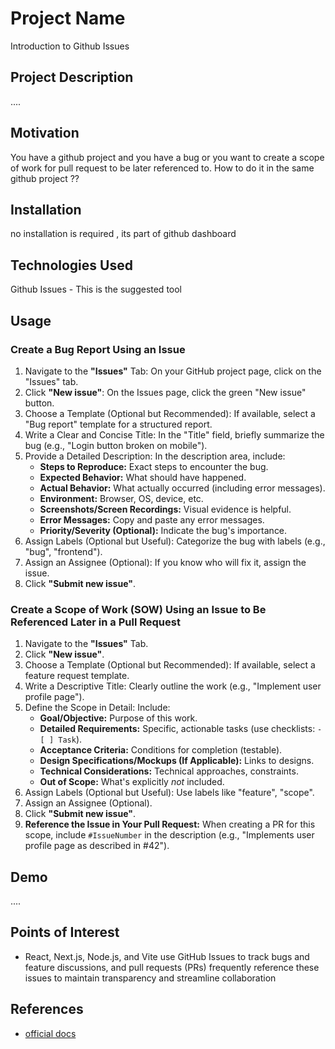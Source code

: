 <h1>Project Name</h1>
Introduction to Github Issues



<h2>Project Description</h2>
....

<h2>Motivation</h2>
You have a github project and you have a bug or you want to create a scope of work for pull request to be later referenced to. How to do it in the same github project ??



<h2>Installation</h2>
no installation is required , its part of github dashboard


<h2>Technologies Used</h2>
Github Issues - This is the suggested tool 


<h2>Usage</h2>

<h3>Create a Bug Report Using an Issue</h3>
<ol>
  <li>Navigate to the <strong>"Issues"</strong> Tab: On your GitHub project page, click on the "Issues" tab.</li>
  <li>Click <strong>"New issue"</strong>: On the Issues page, click the green "New issue" button.</li>
  <li>Choose a Template (Optional but Recommended): If available, select a "Bug report" template for a structured report.</li>
  <li>Write a Clear and Concise Title: In the "Title" field, briefly summarize the bug (e.g., "Login button broken on mobile").</li>
  <li>Provide a Detailed Description: In the description area, include:
    <ul>
      <li><strong>Steps to Reproduce:</strong> Exact steps to encounter the bug.</li>
      <li><strong>Expected Behavior:</strong> What should have happened.</li>
      <li><strong>Actual Behavior:</strong> What actually occurred (including error messages).</li>
      <li><strong>Environment:</strong> Browser, OS, device, etc.</li>
      <li><strong>Screenshots/Screen Recordings:</strong> Visual evidence is helpful.</li>
      <li><strong>Error Messages:</strong> Copy and paste any error messages.</li>
      <li><strong>Priority/Severity (Optional):</strong> Indicate the bug's importance.</li>
    </ul>
  <li>Assign Labels (Optional but Useful): Categorize the bug with labels (e.g., "bug", "frontend").</li>
  <li>Assign an Assignee (Optional): If you know who will fix it, assign the issue.</li>
  <li>Click <strong>"Submit new issue"</strong>.</li>
</ol>

<h3>Create a Scope of Work (SOW) Using an Issue to Be Referenced Later in a Pull Request</h3>
<ol>
  <li>Navigate to the <strong>"Issues"</strong> Tab.</li>
  <li>Click <strong>"New issue"</strong>.</li>
  <li>Choose a Template (Optional but Recommended): If available, select a feature request template.</li>
  <li>Write a Descriptive Title: Clearly outline the work (e.g., "Implement user profile page").</li>
  <li>Define the Scope in Detail: Include:
    <ul>
      <li><strong>Goal/Objective:</strong> Purpose of this work.</li>
      <li><strong>Detailed Requirements:</strong> Specific, actionable tasks (use checklists: <code>- [ ] Task</code>).</li>
      <li><strong>Acceptance Criteria:</strong> Conditions for completion (testable).</li>
      <li><strong>Design Specifications/Mockups (If Applicable):</strong> Links to designs.</li>
      <li><strong>Technical Considerations:</strong> Technical approaches, constraints.</li>
      <li><strong>Out of Scope:</strong> What's explicitly <em>not</em> included.</li>
    </ul>
  <li>Assign Labels (Optional but Useful): Use labels like "feature", "scope".</li>
  <li>Assign an Assignee (Optional).</li>
  <li>Click <strong>"Submit new issue"</strong>.</li>
  <li><strong>Reference the Issue in Your Pull Request:</strong> When creating a PR for this scope, include <code>#IssueNumber</code> in the description (e.g., "Implements user profile page as described in #42").</li>
</ol>

<h2>Demo</h2>
....

<h2>Points of Interest</h2>
<ul>
    <li>React, Next.js, Node.js, and Vite use GitHub Issues to track bugs and feature discussions, and pull requests (PRs) frequently reference these issues to maintain transparency and streamline collaboration</li>
   
</ul>

<h2>References</h2>
<ul>
    <li><a href='https://github.com/features/issues'>official docs</a></li>
</ul>

